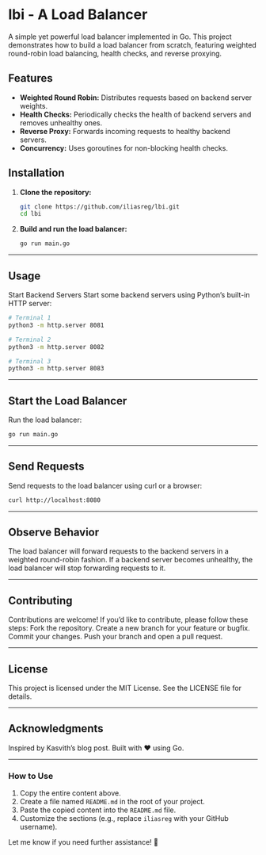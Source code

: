 # lbi - A Load Balancer

A simple yet powerful load balancer implemented in Go. This project demonstrates how to build a load balancer from scratch, featuring weighted round-robin load balancing, health checks, and reverse proxying.

## Features
- **Weighted Round Robin:** Distributes requests based on backend server weights.
- **Health Checks:** Periodically checks the health of backend servers and removes unhealthy ones.
- **Reverse Proxy:** Forwards incoming requests to healthy backend servers.
- **Concurrency:** Uses goroutines for non-blocking health checks.

## Installation

1. **Clone the repository:**
   ```bash
   git clone https://github.com/iliasreg/lbi.git
   cd lbi
   ```
   
2. **Build and run the load balancer:**

   ```bash
   go run main.go
   ```

---

## Usage
Start Backend Servers
Start some backend servers using Python’s built-in HTTP server:

  ```bash
  # Terminal 1
  python3 -m http.server 8081
  
  # Terminal 2
  python3 -m http.server 8082
  
  # Terminal 3
  python3 -m http.server 8083
  ```

---

## Start the Load Balancer
Run the load balancer:

  ```bash
  go run main.go
  ```

---

## Send Requests
Send requests to the load balancer using curl or a browser:

  ```bash
  curl http://localhost:8080
  ```

---

## Observe Behavior
The load balancer will forward requests to the backend servers in a weighted round-robin fashion.
If a backend server becomes unhealthy, the load balancer will stop forwarding requests to it.

---

## Contributing
Contributions are welcome! If you’d like to contribute, please follow these steps:
Fork the repository.
Create a new branch for your feature or bugfix.
Commit your changes.
Push your branch and open a pull request.

---

## License
This project is licensed under the MIT License. See the LICENSE file for details.

---

## Acknowledgments
Inspired by Kasvith’s blog post.
Built with ❤️ using Go.

---

### **How to Use**
1. Copy the entire content above.
2. Create a file named `README.md` in the root of your project.
3. Paste the copied content into the `README.md` file.
4. Customize the sections (e.g., replace `iliasreg` with your GitHub username).

Let me know if you need further assistance! 🚀

